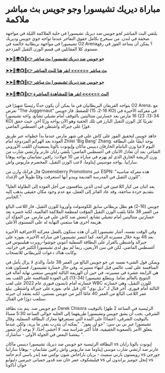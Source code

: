 #  مباراة ديريك تشيسورا وجو جويس بث مباشر ملاكمة

يلتقي البث المباشر لجو جويس ضد ديريك تشيسورا في حلبة الملاكمة الليلة في مواجهة ضخمة في لندن. من سيخرج بكامل حقوق التفاخر عندما تواجه جوي جويس وديريك تشيسورا في مواجهة بريطانية خالصة في O2 Arena؟ يمكن أن يساعد الفوز في رفع مستوى كلا المقاتلين في قسم الوزن الثقيل المزدحم.

**[➤➤🔴🌍📺📱👉 جو جويس ضد ديريك تشيسورا بث مباشر](https://cutt.ly/delzg1nq)**

**[➤➤🔴🌍📺📱👉 بث مباشر ==>>>> انقر هنا للبث المباشر](https://cutt.ly/delzg1nq)**

**[➤➤🔴🌍📺📱👉 جو جويس ضد ديريك تشيسورا بث مباشر](https://cutt.ly/delzg1nq)**

**[➤➤🔴🌍📺📱👉 البث ==>>>> انقر هنا للمشاهدة المباشرة](https://cutt.ly/delzg1nq)**

يتواجه الفريقان البريطانيان في ما يمكن أن يكون حدثًا رئيسيًا شهيرًا في O2 Arena، مع تعرض "The Juggernaut" للضغط.
فاز جويس (16-2، 15 KO) في معركته الأخيرة في 16 مارس بعد خسارتين متتاليتين بالتوقف أمام تشيلي تشانغ. واجه تشيسورا (34-13، 23 KO) تقريبًا كل الوزن الثقيل البارز في تلك الحقبة وهو الآن يواجه وزنًا آخر، حيث حقق فوزًا على جيرالد واشنطن في أغسطس الماضي.

جاهد جويس لتحقيق الفوز على كاش علي في شهر مارس عندما بدأ خطواته عبر طريق العودة بعد الهزائم المزدوجة أمام Zhilei 'Big Bang' Zhang.
يوجد أيضًا على البطاقة اليوم لاعبا وزن البانتام الخارقان دينيس ماكان وإيونوت بالوتا يستعيدان اللقب الأوروبي الشاغر، بعد أن تعادل الاثنان في أغسطس الماضي؛ يلتقي رايان غارنر وأرتشي شارب من وزن الريشة الخارق الذي لم يهزم في مباراة من 10 جولات؛ رافين تشابمان يواجه يوهانا سارابيا. يواجه موسيس إيتاوما، لاعب الوزن الثقيل، المخضرم ماريوس واش.

قال فرانك وارن من Queensberry Promotions عبر ESPN: "هذه معركة مناسبة للوزن الثقيل في المدرسة القديمة ويبدو أنها استغرقت وقتًا طويلاً في الإعداد".

"يعد اثنان من كبار اللاعبين في لندن الذين يتنافسون من أجل العودة إلى الطاولة العليا بتقديم خردة ساحقة، وقد عاد الفائز إلى العمل، مع عدم وجود مكان حقيقي يذهب إليه الخاسر."

جويس (16-2) هو بطل بريطاني سابق للكومنولث وأوروبا للوزن الثقيل. فاز اللاعب البالغ من العمر 38 عامًا بلقب الوزن الثقيل المؤقت لمنظمة الملاكمة العالمية، لكنه خسره بعد خسارتين متتاليتين أمام تشيلي تشانغ. انتعش ضد كاش علي في مارس.
من المؤكد أن هزيمة أخرى هنا ستعني النهاية له على المستوى الأعلى.

وفي الوقت نفسه، أشار تشيسورا إلى أن هذه ستكون بالفعل معركته الاحترافية الأخيرة بعد 48 نوبة خلال مسيرته الرائعة.
كما انتصر تشيسورا في مباراته الأخيرة، بفوزه على جيرالد واشنطن بالقرار على البطاقة السفلية أنتوني جوشوا-روبرت هيلينيوس في أغسطس الماضي.
لكن في سن الأربعين، ربما لم يبق لدى تشيسورا الكثير في خزانته، وكانت هناك دعوات للبريطاني للانسحاب.

ويمكن قول الشيء نفسه عن جو جويس البالغ من العمر 38 عاماً، والذي لا يزال يأمل في المنافسة على لقب عالمي قبل انتهاء مسيرته.
وفي حال خسارة تشيسورا، فستكون هذه هي الرابعة عشرة في مسيرته، في حين أن الهزيمة الثالثة لجويس ستعني نهاية آماله في التتويج بالعالم تماما.
ويتطلع تشيسورا (34-13) إلى العودة للمنافسة على اللقب بعد خسارته أمام تايسون فيوري عام 2022 على لقب WBC للوزن الثقيل، وهي خسارته الثالثة أمام فيوري. آخر قتال لـ "ديل بوي" كان قبل عام، بفوزه على جيرالد واشنطن. يبلغ عمر اللاعب البالغ من العمر 40 عامًا أكبر من جويس بسنتين، لكنه يعتقد أن خبرته ستلعب دورًا في القتال.

جو جويس ضد. يتم بث بطاقة Derek Chisora ​​الرئيسية في الساعة 2 ظهرًا بالتوقيت الشرقي. يجب أن يشق جويس وتشيسورا طريقهما إلى الحلبة حوالي الساعة 5:30 مساءً بالتوقيت الشرقي، اعتمادًا على المدة التي تستغرقها معارك البطاقة السفلية.
وقال تشيسورا عبر بي بي سي: "جو لن يفوز". "يمكنه أن يتدرب بقدر ما يريد، ولكن عندما يتعلق الأمر بالصعوبة الحقيقية، فأنا أكثر شراسة منه. لا أخشى أحدًا. لا يوجد أي شعور ببعضنا البعض في الجولة الأولى - سأشارك ".

البطاقة الرئيسية
جو جويس ضد ديريك تشيسورا
دينيس ماكان vs إيونوت بالوتا
رايان غارنر ضد آرتشي شارب
موسى إيتاوما ضد ماريوس واش
رافين تشابمان - يوهانا سارابيا
رويستون بارني سميث - بريان باراخاس
شون نوكس ضد إندر باسي
آدم حامد vs جورجي فيليشكوف
عمر خان ضد قدور حمياني
جيرمين دليوايو vs إنجل جوميز
براندون لي vs خوان أناكونا
